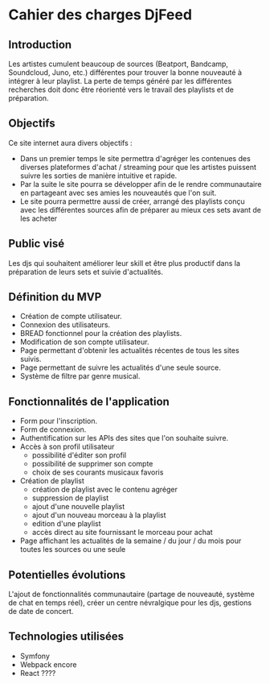 # Cahier des charges DjFeed

## Introduction
Les artistes cumulent beaucoup de sources (Beatport, Bandcamp, Soundcloud, Juno, etc.) différentes pour trouver la bonne nouveauté à intégrer à leur playlist. La perte de temps généré par les différentes recherches doit donc être réorienté vers le travail des playlists et de préparation.  

## Objectifs

Ce site internet aura divers objectifs :
- Dans un premier temps le site permettra d'agréger les contenues des diverses plateformes d'achat / streaming pour que les artistes puissent suivre les sorties de manière intuitive et rapide.
- Par la suite le site pourra se développer afin de le rendre communautaire en partageant avec ses amies les nouveautés que l'on suit.
- Le site pourra permettre aussi de créer, arrangé des playlists conçu avec les différentes sources afin de préparer au mieux ces sets avant de les acheter

## Public visé
Les djs qui souhaitent améliorer leur skill et être plus productif dans la préparation de leurs sets et suivie d'actualités.

## Définition du MVP
- Création de compte utilisateur.
- Connexion des utilisateurs.
- BREAD fonctionnel pour la création des playlists.
- Modification de son compte utilisateur.
- Page permettant d'obtenir les actualités récentes de tous les sites suivis.
- Page permettant de suivre les actualités d'une seule source.
- Système de filtre par genre musical.

## Fonctionnalités de l'application
- Form pour l'inscription.
- Form de connexion.
- Authentification sur les APIs des sites que l'on souhaite suivre.
- Accès à son profil utilisateur
    - possibilité d'éditer son profil
    - possibilité de supprimer son compte
    - choix de ses courants musicaux favoris
- Création de playlist
    - création de playlist avec le contenu agréger
    - suppression de playlist
    - ajout d'une nouvelle playlist
    - ajout d'un nouveau morceau à la playlist
    - edition d'une playlist
    - accès direct au site fournissant le morceau pour achat
- Page affichant les actualités de la semaine / du jour / du mois pour toutes les sources ou une seule

## Potentielles évolutions
L'ajout de fonctionnalités communautaire (partage de nouveauté, système de chat en temps réel), créer un centre névralgique pour les djs, gestions de date de concert.

## Technologies utilisées
- Symfony
- Webpack encore
- React ????
